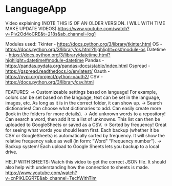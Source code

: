 # LanguageApp
 
Video explaining (NOTE THIS IS OF AN OLDER VERSION. I WILL WITH TIME MAKE UPDATE VIDEOS):https://www.youtube.com/watch?v=Plv2Od4oCRE&t=218s&ab_channel=log1

Modules used:
Tkinter - https://docs.python.org/3/library/tkinter.html
OS - https://docs.python.org/3/library/os.html?highlight=os#module-os
Datetime - https://docs.python.org/3/library/datetime.html?highlight=datetime#module-datetime
Pandas - https://pandas.pydata.org/pandas-docs/stable/index.html
Gspread - https://gspread.readthedocs.io/en/latest/
Oauth -https://pypi.org/project/python-oauth2/
CSV - https://docs.python.org/3/library/csv.html

FEATURES:
-> Customizeable settings based on language!
For example, colors can be set based on the language, text can be set in the language, images, etc. As long as it is in the correct folder, it can show up.
-> Search dictionaries!
Can choose what dictionaries to add. Can easily create more (look in the folders for more details).
-> Add unknown words to a repository!
Can search a word, then add it to a list of unknowns. This list can then be uploaded to GoogleSheets or saved as a CSV. 
-> Sorted by frequency!
Great for seeing what words you should learn first. Each backup (whether it be CSV or GoogleSheets) is automatically sorted by frequency. It will show the relative frequency value as well (in form: "Word" "Frequency number").
-> Backup system!
Each upload to Google Sheets lets you backup to a local drive.

HELP WITH SHEETS:
Watch this video to get the correct JSON file. It should also help with understanding how the connection to sheets is made.
https://www.youtube.com/watch?v=cnPlKLEGR7E&ab_channel=TechWithTim
